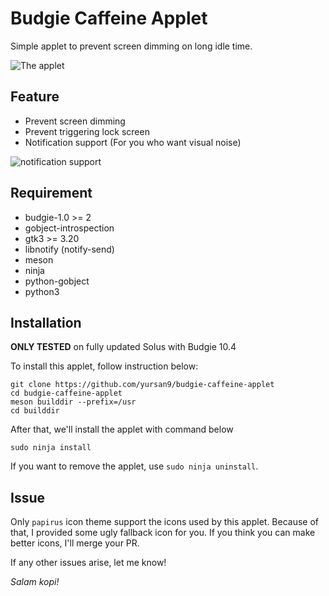 # Budgie Caffeine Applet

Simple applet to prevent screen dimming on long idle time.

![The applet](https://raw.githubusercontent.com/yursan9/budgie-caffeine-applet/master/img/initial-applet.png)

## Feature

- Prevent screen dimming
- Prevent triggering lock screen
- Notification support (For you who want visual noise)

![notification support](https://raw.githubusercontent.com/yursan9/budgie-caffeine-applet/master/img/notification-support.png)

## Requirement

- budgie-1.0 >= 2
- gobject-introspection
- gtk3 >= 3.20
- libnotify (notify-send)
- meson
- ninja
- python-gobject
- python3

## Installation

**ONLY TESTED** on fully updated Solus with Budgie 10.4

To install this applet, follow instruction below:
```
git clone https://github.com/yursan9/budgie-caffeine-applet
cd budgie-caffeine-applet
meson builddir --prefix=/usr
cd builddir
```

After that, we'll install the applet with command below
```
sudo ninja install
```

If you want to remove the applet, use `sudo ninja uninstall`.

## Issue

Only `papirus` icon theme support the icons used by this applet. Because of
that, I provided some ugly fallback icon for you. If you think you can make
better icons, I'll merge your PR.

If any other issues arise, let me know!

*Salam kopi!*
